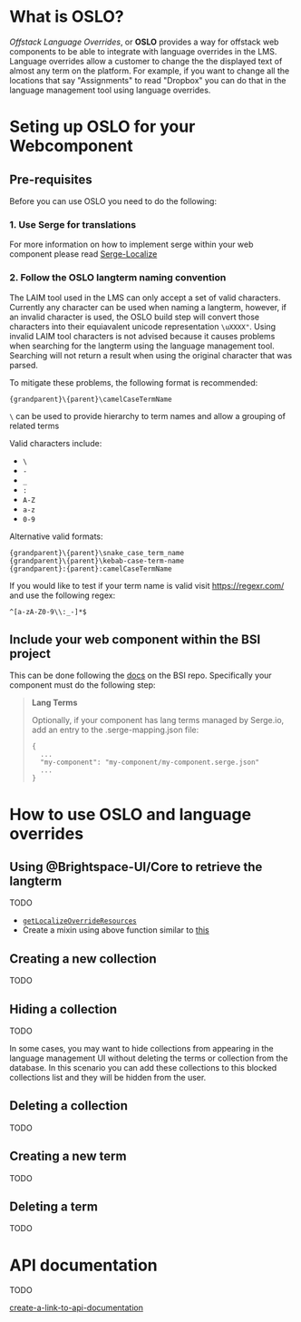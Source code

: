 # What is OSLO?
*Offstack Language Overrides*, or **OSLO** provides a way for offstack web components to be able to integrate with language overrides in the LMS. Language overrides allow a customer to change the the displayed text of almost any term on the platform. For example, if you want to change all the locations that say "Assignments" to read "Dropbox" you can do that in the language management tool using language overrides.

# Seting up OSLO for your Webcomponent
## Pre-requisites
Before you can use OSLO you need to do the following:
### 1. Use Serge for translations
For more information on how to implement serge within your web component please read [Serge-Localize](https://docs.dev.d2l/index.php/Serge-Localize)
### 2. Follow the OSLO langterm naming convention
The LAIM tool used in the LMS can only accept a set of valid characters. Currently any character can be used when naming a langterm, however, if an invalid character is used, the OSLO build step will convert those characters into their equiavalent unicode representation `\uXXXX"`.
Using invalid LAIM tool characters is not advised because it causes problems when searching for the langterm using the language management tool. Searching will not return a result when using the original character that was parsed.

To mitigate these problems, the following format is recommended:
```
{grandparent}\{parent}\camelCaseTermName
```
`\` can be used to provide hierarchy to term names and allow a grouping of related terms

Valid characters include:
- `\`
- `-`
- `_`
- `:`
- `A-Z`
- `a-z`
- `0-9`

Alternative valid formats:
```
{grandparent}\{parent}\snake_case_term_name
{grandparent}\{parent}\kebab-case-term-name
{grandparent}:{parent}:camelCaseTermName
```

If you would like to test if your term name is valid visit https://regexr.com/ and use the following regex:
```
^[a-zA-Z0-9\\:_-]*$
```

## Include your web component within the BSI project
This can be done following the [docs](https://github.com/Brightspace/brightspace-integration/blob/master/docs/web-components.md) on the BSI repo.
Specifically your component must do the following step:
> **Lang Terms**
> 
> Optionally, if your component has lang terms managed by Serge.io, add an entry to the .serge-mapping.json file:
> ```
> {
>   ...
>   "my-component": "my-component/my-component.serge.json"
>   ...
> }
> ```

# How to use OSLO and language overrides

## Using @Brightspace-UI/Core to retrieve the langterm
TODO
- [`getLocalizeOverrideResources`](https://github.com/BrightspaceUI/core/blob/master/helpers/getLocalizeResources.js#L334)
- Create a mixin using above function similar to [this](https://github.com/BrightspaceHypermediaComponents/activities/blob/master/components/d2l-activity-editor/mixins/d2l-activity-editor-lang-mixin.js)

## Creating a new collection
TODO

## Hiding a collection

TODO

In some cases, you may want to hide collections from appearing in the language management UI without deleting the terms or collection from the database. In this scenario you can add these collections to this blocked collections list and they will be hidden from the user.

## Deleting a collection
TODO

## Creating a new term
TODO

## Deleting a term
TODO

# API documentation

TODO

[create-a-link-to-api-documentation]()
